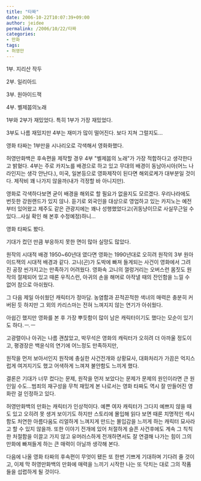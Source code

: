 ```yaml
---
title: "타짜"
date: 2006-10-22T10:07:39+09:00
author: jeidee
permalink: /2006/10/22/타짜
categories:
- 만화
tags:
- 허영만
---
```


1부. 지리산 작두

2부. 일리아드

3부. 원아이드잭

4부. 벨제붑의노래

 

1부와 2부가 재밌었다. 특히 1부가 가장 재밌었다.

3부도 나름 재밌지만 4부는 재미가 많이 떨어진다. 보다 지쳐 그럴지도...

 

영화 타짜는 1부만을 시나리오로 각색해서 영화화했다.

허영만화백은 후속편을 제작할 경우 4부 "벨제붑의 노래"가 가장 적합하다고 생각한다고 밝혔다. 4부는 주로 카지노를 배경으로 하고 있고 무대의 배경이 동남아시아(어느 나라인지는 생각 안난다.), 미국, 일본등으로 영화제작이 된다면 해외로케가 대부분일 것이다. 제작비 꽤 나가지 않을까(내가 걱정할 바 아니지만).

영화로 각색하다보면 굳이 배경을 해외로 할 필요가 없을지도 모르겠다. 우리나라에도 번듯한 강원랜드가 있지 않나. 듣기로 외국인을 대상으로 영업하고 있는 카지노는 예전부터 있어왔고 제주도 같은 관광지에는 꽤나 성행했었다고(귀동냥이므로 사실무근일 수 있다...사실 확인 해 본후 수정예정)하니...

 

영화 타짜도 봤다.

기대가 컸던 만큼 부응하지 못한 면이 많아 실망도 많았다.

원작의 시대적 배경 1950~60년대 였다면 영화는 1990년대로 오히려 원작의 3부 원아이드잭의 시대적 배경과 같다. 고니(곤)가 도박에 빠져 들게되는 사건이 영화에서 그려진 공장 씬가지고는 만족하기 어려웠다. 영화속 고니의 껄렁거리는 오버스런 몸짓도 원작의 절제되어 있고 때론 우직스런, 아귀의 손을 해머로 아작낼 때의 잔인함을 느낄 수 없어 참으로 아쉬웠다.

그 다음 제일 아쉬웠던 캐릭터가 정마담. 농염함과 끈적끈적한 색녀의 매력은 충분히 커버된 듯 하지만 그 외의 카리스마는 전혀 느껴지지 않는 연기가 아쉬웠다.

아쉽긴 했지만 영화를 본 후 가장 뿌듯함이 많이 남은 캐릭터이기도 했다는 모순이 있기도 하다.*ㅡ.ㅡ*

고광렬이나 아귀는 나름 괜찮았고, 박무석은 영화의 캐릭터가 오히려 더 아까울 정도이고, 평경장은 백윤식의 연기에 어느정도 만족하지만,

원작을 먼저 보아서인지 원작에 충실한 사건전개와 상황묘사, 대화처리가 가끔은 억지스럽게 여겨지기도 했고 어색하게 느껴져 불안함도 느끼게 했다.

결론은 기대가 너무 컸다는 문제, 원작을 먼저 보았다는 문제가 문제의 원인이라면 큰 원인일 수도...범죄의 재구성을 무척 재밌게 본 나로서는 영화 타짜도 역시 잘 만들어진 영화란 걸 인정하고 있다.

 

허영만화백의 만화는 캐릭터가 인상적이다. 예쁜 여자 캐릭터가 그다지 예쁘지 않을 때도 있고 오히려 못 생겨 보이기도 하지만 스토리에 몰입해 읽다 보면 때론 치명적인 섹시함도 처연한 아름다움도 리얼하게 느껴지게 만드는 몰입감을 느끼게 하는 캐릭터 묘사라고 할 수 있지 않을까. 또한 이야기 전개에 있어 처절하게 슬픈 사건후에도 계속 그 칙칙한 처절함을 이끌고 가지 않고 유머러스하게 전개하면서도 잘 연결해 나가는 힘이 그의 만화에 빠져들게 하는 큰 매력이 아닐까 생각해 본다.

 

다음에 나올 영화 타짜의 후속편이 무엇이 됐든 또 한번 기쁘게 기대하며 기다려 줄 것이고, 이제 막 허영만화백의 만화에 매력을 느끼기 시작한 나는 또 닥치는 대로 그의 작품들을 섭렵하게 될 것이다.